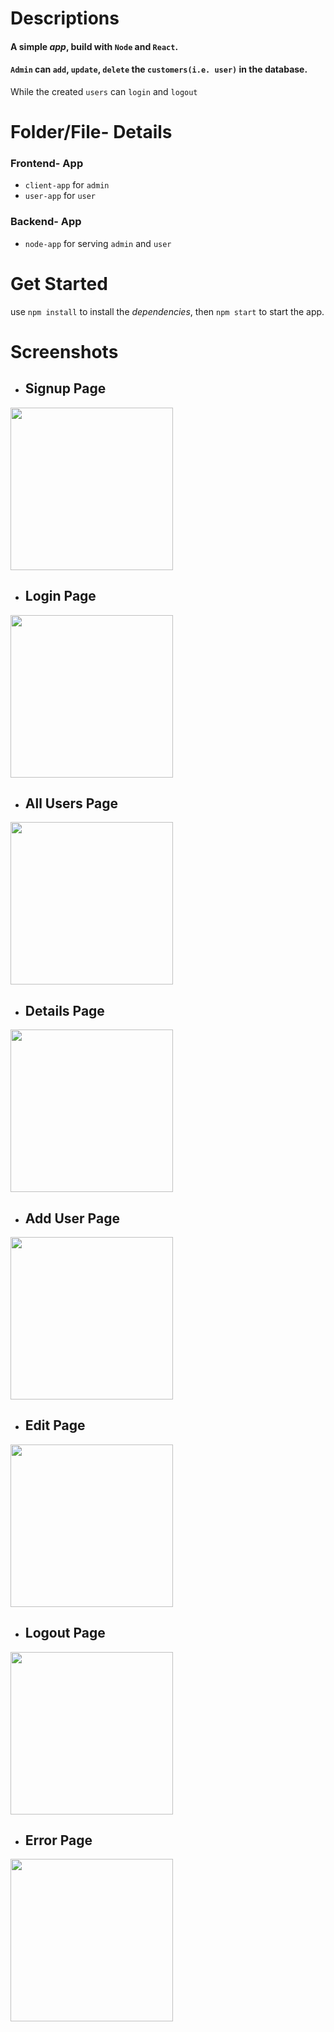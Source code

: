 # Descriptions
#### A simple *app*, build with `Node` and `React`.
#### `Admin` can `add`, `update`, `delete` the `customers(i.e. user)` in the database.
While the created `users` can `login` and `logout` 
#
# Folder/File- Details

### Frontend- App
- `client-app` for `admin`
- `user-app` for `user`
### Backend- App
- `node-app` for serving `admin` and `user`
#
# Get Started
use `npm install` to install the *dependencies*, then `npm start` to start the app.
#
# Screenshots

- ## Signup Page
<img src="https://user-images.githubusercontent.com/95495655/151062343-11177260-985b-4f4f-82dd-cb4093bba3de.png" width="260px">

- ## Login Page
<img src="https://user-images.githubusercontent.com/95495655/151062337-8a094ab9-411a-4a72-bd77-cad1e3123642.png" width="260px">

- ## All Users Page
<img src="https://user-images.githubusercontent.com/95495655/151062328-89894ddd-6d56-48d5-b716-1e9b902062c8.png" width="260px">

- ## Details Page
<img src="https://user-images.githubusercontent.com/95495655/151062330-73decb55-9bc9-4d20-b6ea-4a6669ad2925.png" width="260px">

- ## Add User Page
<img src="https://user-images.githubusercontent.com/95495655/151062324-d1f473d2-ec97-4107-b53f-34ec49b51931.png" width="260px">

- ## Edit Page
<img src="https://user-images.githubusercontent.com/95495655/151062333-31a8a0f0-b272-4fac-a6fd-dbd581de6b03.png" width="260px">

- ## Logout Page
<img src="https://user-images.githubusercontent.com/95495655/151062338-1910f836-19e2-4b39-a832-aa5c09a618ab.png" width="260px">

- ## Error Page
<img src="https://user-images.githubusercontent.com/95495655/151062335-07cdb4e1-94cb-4865-86a1-4daa1fd355d0.png" width="260px">
